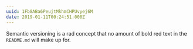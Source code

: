 ```yaml
---
uuid: 1Fb8ABa6PeujtMkhmCHPUvyej6M
date: 2019-01-11T00:24:51.000Z
---
```


Semantic versioning is a rad concept that no amount of bold red text in the `README.md` will make up for.
